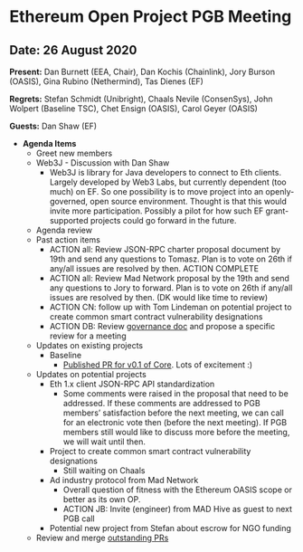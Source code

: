 # Ethereum Open Project PGB Meeting

## **Date:** 26 August 2020

**Present:** Dan Burnett (EEA, Chair), Dan Kochis (Chainlink), Jory Burson (OASIS), Gina Rubino (Nethermind), Tas Dienes (EF)

**Regrets:** Stefan Schmidt (Unibright), Chaals Nevile (ConsenSys), John Wolpert (Baseline TSC), Chet Ensign (OASIS), Carol Geyer (OASIS)

**Guests:** Dan Shaw (EF)



*   **Agenda Items**
    *   Greet new members
    *   Web3J - Discussion with Dan Shaw
        *   Web3J is library for Java developers to connect to Eth clients.  Largely developed by Web3 Labs, but currently dependent (too much) on EF.  So one possibility is to move project into an openly-governed, open source environment.  Thought is that this would invite more participation.  Possibly a pilot for how such EF grant-supported projects could go forward in the future.
    *   Agenda review
    *   Past action items
        *   ACTION all: Review JSON-RPC charter proposal document by 19th and send any questions to Tomasz.  Plan is to vote on 26th if any/all issues are resolved by then.  ACTION COMPLETE
        *   ACTION all: Review Mad Network proposal by the 19th and send any questions to Jory to forward. Plan is to vote on 26th if any/all issues are resolved by then. (DK would like time to review)
        *   ACTION CN: follow up with Tom Lindeman on potential project to create common smart contract vulnerability designations
        *   ACTION DB: Review [governance doc](https://github.com/ethereum-oasis/oasis-open-project/blob/master/GOVERNANCE.md) and propose a specific review for a meeting
    *   Updates on existing projects
        *   Baseline
            *   [Published PR for v0.1 of Core](https://oasis-open-projects.org/baseline-protocol-v01/).  Lots of excitement :)
    *   Updates on potential projects
        *   Eth 1.x client JSON-RPC API standardization
            *   Some comments were raised in the proposal that need to be addressed. If these comments are addressed to PGB members’ satisfaction before the next meeting, we can call for an electronic vote then (before the next meeting).  If PGB members still would like to discuss more before the meeting, we will wait until then.
        *   Project to create common smart contract vulnerability designations
            *   Still waiting on Chaals
        *   Ad industry protocol from Mad Network
            *   Overall question of fitness with the Ethereum OASIS scope or better as its own OP.
            *   ACTION JB: Invite (engineer) from MAD Hive as guest to next PGB call
        *   Potential new project from Stefan about escrow for NGO funding
    *   Review and merge [outstanding PRs](https://github.com/ethereum-oasis/oasis-open-project/pulls)